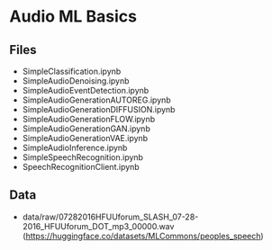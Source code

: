 # Audio ML Basics 

## Files
- SimpleClassification.ipynb
- SimpleAudioDenoising.ipynb
- SimpleAudioEventDetection.ipynb
- SimpleAudioGenerationAUTOREG.ipynb
- SimpleAudioGenerationDIFFUSION.ipynb
- SimpleAudioGenerationFLOW.ipynb
- SimpleAudioGenerationGAN.ipynb
- SimpleAudioGenerationVAE.ipynb
- SimpleAudioInference.ipynb
- SimpleSpeechRecognition.ipynb
- SpeechRecognitionClient.ipynb

## Data
- data/raw/07282016HFUUforum_SLASH_07-28-2016_HFUUforum_DOT_mp3_00000.wav (https://huggingface.co/datasets/MLCommons/peoples_speech)